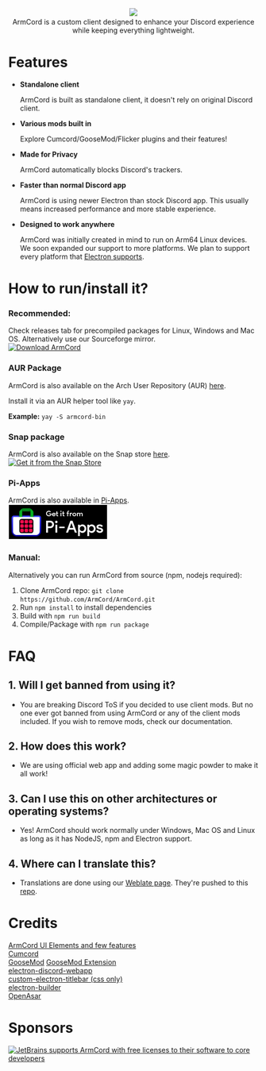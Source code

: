 
<div align="center">
<img src="https://armcord.vercel.app/armcord_full_logo.png" width="520">
 <br>ArmCord is a custom client designed to enhance your Discord experience while keeping everything lightweight. 
</div>

# Features

- **Standalone client** 

   ArmCord is built as standalone client, it doesn't rely on original Discord client.


- **Various mods built in**
 
   Explore Cumcord/GooseMod/Flicker plugins and their features!


- **Made for Privacy**

   ArmCord automatically blocks Discord's trackers.


- **Faster than normal Discord app**

   ArmCord is using newer Electron than stock Discord app. This usually means increased performance and more stable experience.


- **Designed to work anywhere**

   ArmCord was initially created in mind to run on Arm64 Linux devices. We soon expanded our support to more platforms. We plan to support every platform that [Electron supports](https://www.electronjs.org/docs/latest/tutorial/support#supported-platforms).
  
# How to run/install it?
### Recommended:
 Check releases tab for precompiled packages for Linux, Windows and Mac OS. Alternatively use our Sourceforge mirror.  
 <a href="https://sourceforge.net/projects/armcord/files/latest/download"><img alt="Download ArmCord" src="https://a.fsdn.com/con/app/sf-download-button" width=276 height=48 srcset="https://a.fsdn.com/con/app/sf-download-button?button_size=2x 2x"></a>
### AUR Package
ArmCord is also available on the Arch User Repository (AUR) [here](https://aur.archlinux.org/packages/armcord-bin/).

Install it via an AUR helper tool like `yay`.

**Example:** `yay -S armcord-bin`
### Snap package
ArmCord is also available on the Snap store [here](https://snapcraft.io/armcord).   
<a href="https://snapcraft.io/armcord">
  <img alt="Get it from the Snap Store" src="https://snapcraft.io/static/images/badges/en/snap-store-black.svg" />
</a>
### Pi-Apps
ArmCord is also available in [Pi-Apps](https://github.com/Botspot/pi-apps).  
[![badge](https://github.com/Botspot/pi-apps/blob/master/icons/badge.png?raw=true)](https://github.com/Botspot/pi-apps)
### Manual:
 Alternatively you can run ArmCord from source (npm, nodejs required):    
 1. Clone ArmCord repo: `git clone https://github.com/ArmCord/ArmCord.git`    
 2. Run `npm install` to install dependencies   
 3. Build with `npm run build`   
 4. Compile/Package with `npm run package`    


# FAQ
## 1. Will I get banned from using it?   

 - You are breaking Discord ToS if you decided to use client mods. But no one ever got banned from using ArmCord or any of the client mods included. If you wish to remove mods, check our documentation. 
## 2. How does this work?   

 - We are using official web app and adding some magic powder to make it all work!   
## 3. Can I use this on other architectures or operating systems?

 - Yes! ArmCord should work normally under Windows, Mac OS and Linux as long as it has NodeJS, npm and Electron support.   
## 4. Where can I translate this?
 - Translations are done using our [Weblate page](https://hosted.weblate.org/projects/armcord/armcord/). They're pushed to this [repo](https://github.com/ArmCord/i18n).
# Credits
[ArmCord UI Elements and few features](https://github.com/kckarnige)   
[Cumcord](https://github.com/Cumcord/Cumcord)   
[GooseMod](https://github.com/GooseMod/GooseMod) 
[GooseMod Extension](https://github.com/GooseMod/extension)    
[electron-discord-webapp](https://github.com/SpacingBat3/electron-discord-webapp)    
[custom-electron-titlebar (css only)](https://github.com/AlexTorresSk/custom-electron-titlebar)    
[electron-builder](https://electron.build)  
[OpenAsar](https://github.com/GooseMod/OpenAsar)     
# Sponsors
 [![JetBrains supports ArmCord with free licenses to their software to core developers](https://resources.jetbrains.com/storage/products/company/brand/logos/jb_beam.svg)](https://jb.gg/OpenSourceSupport)

